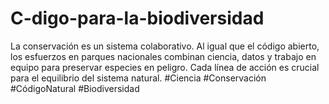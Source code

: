 # C-digo-para-la-biodiversidad
La conservación es un sistema colaborativo. Al igual que el código abierto, los esfuerzos en parques nacionales combinan ciencia, datos y trabajo en equipo para preservar especies en peligro. Cada línea de acción es crucial para el equilibrio del sistema natural. #Ciencia #Conservación #CódigoNatural #Biodiversidad
